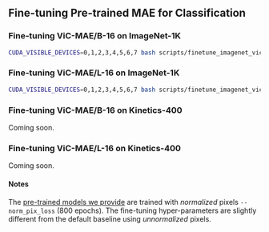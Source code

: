 ## Fine-tuning Pre-trained MAE for Classification

### Fine-tuning ViC-MAE/B-16 on ImageNet-1K

```bash
CUDA_VISIBLE_DEVICES=0,1,2,3,4,5,6,7 bash scripts/finetune_imagenet_vicmae_base.sh vit_base_patch16 vicmae_pretrain_vit_base_in1k_k400.pth imagenet/
```

### Fine-tuning ViC-MAE/L-16 on ImageNet-1K

```bash
CUDA_VISIBLE_DEVICES=0,1,2,3,4,5,6,7 bash scripts/finetune_imagenet_vicmae_large.sh vit_large_patch16 vicmae_pretrain_vit_large_in1k_k400.pth imagenet/
```

### Fine-tuning ViC-MAE/B-16 on Kinetics-400

Coming soon.

### Fine-tuning ViC-MAE/L-16 on Kinetics-400

Coming soon.

#### Notes
The [pre-trained models we provide](README.md#checkpoints) are trained with *normalized* pixels `--norm_pix_loss` (800 epochs). The fine-tuning hyper-parameters are slightly different from the default baseline using *unnormalized* pixels.